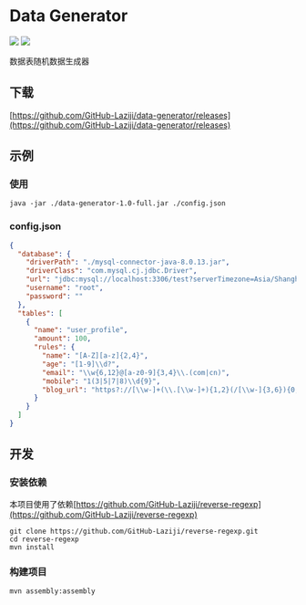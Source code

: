 # Data Generator
![](https://img.shields.io/github/languages/top/github-laziji/data-generator.svg?style=flat)
![](https://img.shields.io/github/stars/gitHub-laziji/data-generator.svg?style=social)

数据表随机数据生成器

## 下载
[https://github.com/GitHub-Laziji/data-generator/releases](https://github.com/GitHub-Laziji/data-generator/releases)

## 示例

### 使用
```
java -jar ./data-generator-1.0-full.jar ./config.json
```

### config.json
```json
{
  "database": {
    "driverPath": "./mysql-connector-java-8.0.13.jar",
    "driverClass": "com.mysql.cj.jdbc.Driver",
    "url": "jdbc:mysql://localhost:3306/test?serverTimezone=Asia/Shanghai",
    "username": "root",
    "password": ""
  },
  "tables": [
    {
      "name": "user_profile",
      "amount": 100,
      "rules": {
        "name": "[A-Z][a-z]{2,4}",
        "age": "[1-9]\\d?",
        "email": "\\w{6,12}@[a-z0-9]{3,4}\\.(com|cn)",
        "mobile": "1(3|5|7|8)\\d{9}",
        "blog_url": "https?://[\\w-]+(\\.[\\w-]+){1,2}(/[\\w-]{3,6}){0,2}(\\?[\\w_]{4,6}=[\\w_]{4,6}(&[\\w_]{4,6}=[\\w_]{4,6}){0,2})?"
      }
    }
  ]
}
```


## 开发
### 安装依赖
本项目使用了依赖[https://github.com/GitHub-Laziji/reverse-regexp](https://github.com/GitHub-Laziji/reverse-regexp)
```
git clone https://github.com/GitHub-Laziji/reverse-regexp.git
cd reverse-regexp
mvn install
```

### 构建项目
```
mvn assembly:assembly
```